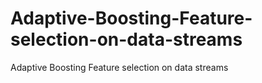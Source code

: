 # Adaptive-Boosting-Feature-selection-on-data-streams
Adaptive Boosting Feature selection on data streams

